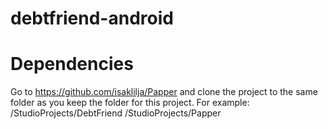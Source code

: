 # debtfriend-android
# Dependencies
Go to https://github.com/isaklilja/Papper and clone the project to the same folder as you keep the folder for this project. For example:
/StudioProjects/DebtFriend
/StudioProjects/Papper
